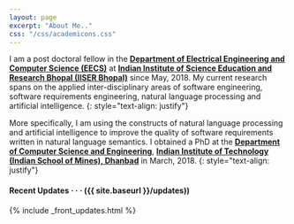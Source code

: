 ```yaml
---
layout: page
excerpt: "About Me.."
css: "/css/academicons.css"
---
```


I am a post doctoral fellow in the **[Department of Electrical Engineering and Computer Science (EECS)](https://eecs.iiserb.ac.in/)** at **[Indian Institute of Science Education and Research Bhopal (IISER Bhopal)](https://www.iiserb.ac.in/)** since May, 2018. My current research spans on the applied inter-disciplinary areas of software engineering, software requirements engineering, natural language processing and artificial intelligence. 
{: style="text-align: justify"}

More specifically, I am using the constructs of natural language processing and artificial intelligence to improve the quality of software requirements written in natural language semantics. I obtained a PhD at the **[Department of Computer Science and Engineering](https://www.iitism.ac.in/index.php/Departments/dept_cse)**, **[Indian Institute of Technology (Indian School of Mines), Dhanbad](https://www.iitism.ac.in/)** in March, 2018. 
{: style="text-align: justify"}


<div class='pure-u-1 pure-u-md-11-24 bot-right' markdown='1'>

#### <i class='far fa-fw fa-sm fa-clock'></i> Recent Updates *&middot; &middot; &middot;* ({{ site.baseurl }}/updates))

{% include _front_updates.html %}

</div>
</div>

[BOS17 - Amazon]:        abcvghh






